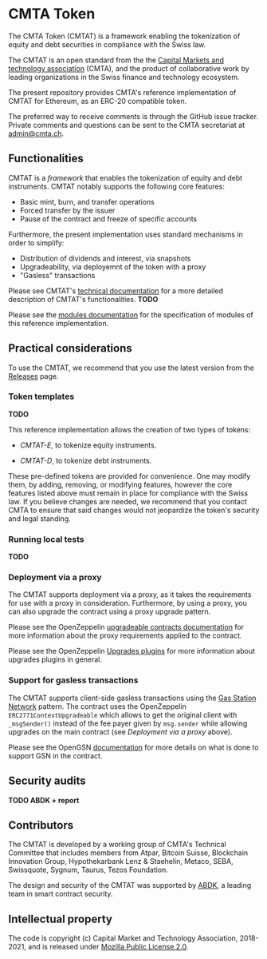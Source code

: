 # CMTA Token 

The CMTA Token (CMTAT) is a framework enabling the tokenization of
equity and debt securities in compliance with the Swiss law.

The CMTAT is an open standard from the the [Capital Markets and
technology association](http://www.cmta.ch/) (CMTA), and the product of
collaborative work by leading organizations in the Swiss finance and
technology ecosystem.

The present repository provides CMTA's reference implementation of CMTAT
for Ethereum, as an ERC-20 compatible token.

The preferred way to receive comments is through the GitHub issue
tracker.  Private comments and questions can be sent to the CMTA secretariat 
at <a href="mailto:admin@cmta.ch">admin@cmta.ch</a>.


## Functionalities 

CMTAT is a *framework* that enables the tokenization of equity and debt
instruments.
CMTAT notably supports the following core features:

* Basic mint, burn, and transfer operations
* Forced transfer by the issuer 
* Pause of the contract and freeze of specific accounts

Furthermore, the present implementation uses standard mechanisms in order to simplify:

* Distribution of dividends and interest, via snapshots
* Upgradeability, via deployemnt of the token with a proxy
* "Gasless" transactions

Please see CMTAT's [technical documentation](doc/CMTAT.pdf) for a more
detailed description of CMTAT's functionalities. **TODO**

Please see the [modules documentation](doc/modules) for the
specification of modules of this reference implementation.


## Practical considerations

To use the CMTAT, we recommend that you use the latest version from the
[Releases](https://github.com/CMTA/CMTAT/releases) page.


### Token templates

**TODO**

This reference implementation allows the creation of two types of tokens:

* *CMTAT-E*, to tokenize equity instruments.

* *CMTAT-D*, to tokenize debt instruments.

These pre-defined tokens are provided for convenience.
One may modify them, by adding, removing, or modifying features, however the core features listed above must remain in place for compliance with the Swiss law.
If you believe changes are needed, we recommend that you contact CMTA to ensure that said changes would not jeopardize the token's security and legal standing.


### Running local tests

**TODO**

### Deployment via a proxy

The CMTAT supports deployment via a proxy, as it takes the requirements for use with a proxy in consideration.
Furthermore, by using a proxy, you can also upgrade the contract using a proxy upgrade pattern.

Please see the OpenZeppelin [upgradeable contracts documentation](https://docs.openzeppelin.com/upgrades-plugins/1.x/writing-upgradeable) for more information about the proxy requirements applied to the contract.

Please see the OpenZeppelin [Upgrades plugins](https://docs.openzeppelin.com/upgrades-plugins/1.x/) for more information about upgrades plugins in general.

### Support for gasless transactions

The CMTAT supports client-side gasless transactions using the [Gas Station Network](https://docs.opengsn.org/#the-problem) pattern. The contract uses the OpenZeppelin `ERC2771ContextUpgradeable` which allows to get the original client with `_msgSender()` instead of the fee payer given by `msg.sender` while allowing upgrades on the main contract (see *Deployment via a proxy* above).

Please see the OpenGSN [documentation](https://docs.opengsn.org/contracts/#receiving-a-relayed-call) for more details on what is done to support GSN in the contract.



## Security audits

**TODO ABDK + report**


## Contributors

The CMTAT is developed by a working group of CMTA's Technical Committee
that includes members from Atpar, Bitcoin Suisse, Blockchain Innovation
Group, Hypothekarbank Lenz & Staehelin, Metaco, SEBA, Swissquote,
Sygnum, Taurus, Tezos Foundation.

The design and security of the CMTAT was supported by
[ABDK](https://abdk.consulting/), a leading team in smart contract
security.

## Intellectual property

The code is copyright (c) Capital Market and Technology Association,
2018-2021, and is released under [Mozilla Public License
2.0](./LICENSE.md).

